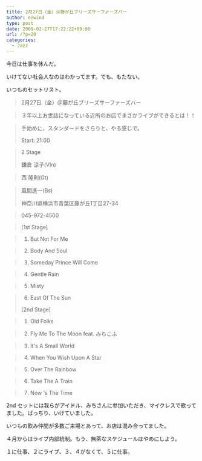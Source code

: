 ```yaml
---
title: 2月27日（金）＠藤が丘ブリーズサーファーズバー
author: eawind
type: post
date: 2009-02-27T17:22:22+09:00
url: /?p=20
categories:
  - Jazz
---
```

今日は仕事を休んだ。


いけてない社会人なのはわかってます。でも、もたない。

いつものセットリスト。



> 2月27日（金）＠藤が丘ブリーズサーファーズバー

>   
> ３年以上お世話になっている近所のお店でまさかライブができるとは！！

>   
> 手始めに、スタンダードをさらりと、やる感じで。
>
> Start: 21:00

>   
> 2 Stage
>
> 鎌倉 涼子(Vln)

>   
> 西 隆則(Gt)

>   
> 風間進一(Bs)
>
> 神奈川県横浜市青葉区藤が丘1丁目27-34

>   
> 045-972-4500

> [1st Stage]

>   
> 1. But Not For Me

>   
> 2. Body And Soul

>   
> 3. Someday Prince Will Come

>   
> 4. Gentle Rain

>   
> 5. Misty

>   
> 6. East Of The Sun
>
> [2nd Stage]

>   
> 1. Old Folks

>   
> 2. Fly Me To The Moon feat. みちこふ

>   
> 3. It's A Small World

>   
> 4. When You Wish Upon A Star

>   
> 5. Over The Rainbow

>   
> 6. Take The A Train

>   
> 7. Now &#8216;s The Time

2nd セットには我らがアイドル、みちさんに参加いただき、マイクレスで歌ってました。ばっちり、いけていました。

いつもの飲み仲間が多数ご来場とあって、お店は混み合ってました。

４月からはライブ内部統制。もう、無茶なスケジュールはやめにしよう。

１に仕事、２にライブ、３、４がなくて、５に仕事。

